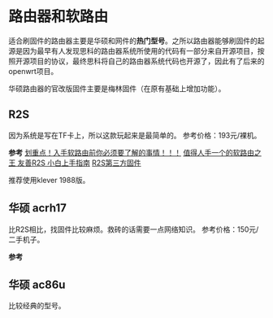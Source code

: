 # 路由器和软路由

适合刷固件的路由器主要是华硕和网件的**热门型号**。之所以路由器能够刷固件的起源是因为最早有人发现思科的路由器系统所使用的代码有一部分来自开源项目，按照开源项目的协议，最终思科将自己的路由器系统代码也开源了，因此有了后来的openwrt项目。

华硕路由器的官改版固件主要是梅林固件（在原有基础上增加功能）。

## R2S
因为系统是写在TF卡上，所以这款玩起来是最简单的。
参考价格：193元/裸机。

**参考**
[划重点！入手软路由前你必须要了解的事情！！！](https://www.youtube.com/watch?v=NwJtD_JBfeI)
[值得人手一个的软路由之王 友善R2S 小白上手指南](https://www.youtube.com/watch?v=UYl-dgrPnTI&t=15s)
[R2S第三方固件](https://bigdongdong.gitbook.io/nanopi-r2s/gu-jian-ji-gong-ju-xia-zai)

推荐使用klever 1988版。

## 华硕 acrh17
比R2S相比，找固件比较麻烦。救砖的话需要一点网络知识。
参考价格：150元/二手机子。

**参考**

## 华硕 ac86u
比较经典的型号。